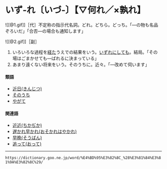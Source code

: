 # いず‐れ〔いづ‐〕【▽何れ／×孰れ】

![[@1.gif]]［代］不定称の指示代名詞。どれ。どちら。どっち。「―の物も名品ぞろいだ」「合否―の場合も通知します」

![[@2.gif]]［副］

1. いろいろな過程を[経た](へる（経る／歴る）)うえでの結果をいう。[いずれにしても](【Ｎ１文法】いずれにしても～／いずれにしろ～／いずれにせよ～／どっちみち～)。結局。「その場はごまかせても―ばれるに決まっている」
2. あまり遠くない将来をいう。そのうちに。近々。「―改めて伺います」
    

#### 類語

-   [近日(きんじつ)](https://dictionary.goo.ne.jp/word/%E8%BF%91%E6%97%A5/#jn-59238)
-   [そのうち](https://dictionary.goo.ne.jp/word/%E5%85%B6%E3%81%AE%E5%86%85/#jn-131124)
-   [やがて](https://dictionary.goo.ne.jp/word/%E8%BB%88%E3%81%A6/#jn-221153)

#### 関連語

-   [近近(ちかぢか)](https://dictionary.goo.ne.jp/word/%E8%BF%91%E8%BF%91_%28%E3%81%A1%E3%81%8B%E3%81%A2%E3%81%8B%29/#jn-141200)
-   [遅かれ早かれ(おそかれはやかれ)](https://dictionary.goo.ne.jp/word/%E9%81%85%E3%81%8B%E3%82%8C%E6%97%A9%E3%81%8B%E3%82%8C/#jn-31321)
-   [早晩(そうばん)](https://dictionary.goo.ne.jp/word/%E6%97%A9%E6%99%A9/#jn-129274)
-   [追って(おって)](https://dictionary.goo.ne.jp/word/%E8%BF%BD%E3%81%A3%E3%81%A6/#jn-31727)

---
`https://dictionary.goo.ne.jp/word/%E4%BD%95%E3%82%8C_%28%E3%81%84%E3%81%9A%E3%82%8C%29/`